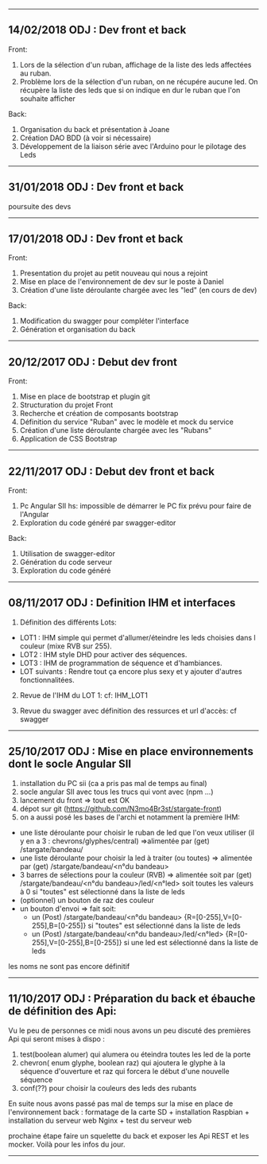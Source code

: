 -----------
14/02/2018
ODJ : Dev front et back
--

Front:
1) Lors de la sélection d'un ruban, affichage de la liste des leds affectées au ruban.
2) Problème lors de la sélection d'un ruban, on ne récupére aucune led. 
On récupère la liste des leds que si on indique en dur le ruban que l'on souhaite afficher

Back:
1) Organisation du back et présentation à Joane
2) Création DAO BDD (à voir si nécessaire)
3) Développement de la liaison série avec l'Arduino pour le pilotage des Leds

-----------
31/01/2018
ODJ : Dev front et back
--
poursuite des devs 

-----------
17/01/2018
ODJ : Dev front et back
--

Front:
1) Presentation du projet au petit nouveau qui nous a rejoint
2) Mise en place de l'environnement de dev sur le poste à Daniel
3) Création d'une liste déroulante chargée avec les "led" (en cours de dev) 

Back:
1) Modification du swagger pour compléter l'interface
2) Génération et organisation du back

-----------
20/12/2017
ODJ : Debut dev front
--

Front:
1) Mise en place de bootstrap et plugin git
2) Structuration du projet Front
3) Recherche et création de composants bootstrap
4) Définition du service "Ruban" avec le modèle et mock du service 
5) Création d'une liste déroulante chargée avec les "Rubans" 
6) Application de CSS Bootstrap

-----------
22/11/2017
ODJ : Debut dev front et back
--

Front:
1) Pc Angular SII hs: impossible de démarrer le PC fix prévu pour faire de l'Angular 
2) Exploration du code généré par swagger-editor

Back:
1) Utilisation de swagger-editor
2) Génération du code serveur
3) Exploration du code généré

-----------
08/11/2017
ODJ : Definition IHM et interfaces
--

1) Définition des différents Lots:
  - LOT1 : IHM simple qui permet d'allumer/éteindre les leds choisies dans l couleur (mixe RVB sur 255).
  - LOT2 : IHM style DHD pour activer des séquences.
  - LOT3 : IHM de programmation de séquence et d'hambiances.
  - LOT suivants : Rendre tout ça encore plus sexy et y ajouter d'autres fonctionnalitées.
2) Revue de l'IHM du LOT 1: 
cf: IHM_LOT1

3) Revue du swagger avec définition des ressurces et url d'accès: cf swagger

-----------
25/10/2017
ODJ : Mise en place environnements dont le socle Angular SII 
--

1) installation du PC sii (ca a pris pas mal de temps au final)
2) socle angular SII avec tous les trucs qui vont avec (npm ...)
3) lancement du front => tout est OK
4) dépot sur git (https://github.com/N3mo4Br3st/stargate-front)
5) on a aussi posé les bases de l'archi et notamment la première IHM:
  - une liste déroulante pour choisir le ruban de led que l'on veux utiliser (il y en a 3 : chevrons/glyphes/central) =>alimentée par (get) /stargate/bandeau/
  - une liste déroulante pour choisir la led à traiter (ou toutes) => alimentée par (get) /stargate/bandeau/<n°du bandeau>
  - 3 barres de sélections pour la couleur (RVB) => alimentée soit par (get) /stargate/bandeau/<n°du bandeau>/led/<n°led> soit toutes les valeurs à 0 si "toutes" est sélectionné dans la liste de leds
  - (optionnel) un bouton de raz des couleur
  - un bouton d'envoi => fait soit:
     * un (Post) /stargate/bandeau/<n°du bandeau> {R=[0-255],V=[0-255],B=[0-255]} si "toutes" est sélectionné dans la liste de leds
     * un (Post) /stargate/bandeau/<n°du bandeau>/led/<n°led> {R=[0-255],V=[0-255],B=[0-255]} si une led est sélectionné dans la liste de leds

les noms ne sont pas encore définitif

-----------
11/10/2017
ODJ : Préparation du back et ébauche de définition des Api:
--

Vu le peu de personnes ce midi nous avons un peu discuté des premières Api qui seront mises à dispo :
1. test(boolean alumer) qui alumera ou éteindra toutes les led de la porte
2. chevron( enum glyphe, boolean raz) qui ajoutera le glyphe à la séquence d'ouverture et raz qui forcera le début d'une nouvelle séquence
3. conf(??) pour choisir la couleurs des leds des rubants

En suite nous avons passé pas mal de temps sur la mise en place de l'environnement back : formatage de la carte SD + installation Raspbian + installation du serveur web Nginx + test du serveur web

prochaine étape faire un squelette du back et exposer les Api REST et les mocker.
Voilà pour les infos du jour.

-----------

